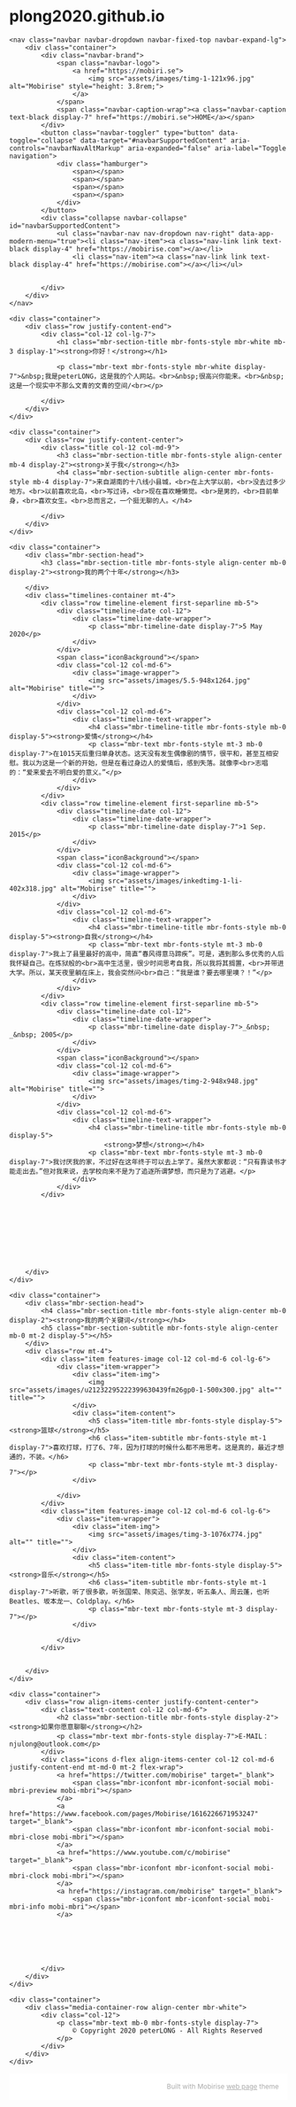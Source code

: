 # plong2020.github.io

<!DOCTYPE html>
<html  >
<head>
  <!-- Site made with Mobirise Website Builder v5.2.0, https://mobirise.com -->
  <meta charset="UTF-8">
  <meta http-equiv="X-UA-Compatible" content="IE=edge">
  <meta name="generator" content="Mobirise v5.2.0, mobirise.com">
  <meta name="viewport" content="width=device-width, initial-scale=1, minimum-scale=1">
  <link rel="shortcut icon" href="assets/images/timg-1-121x96.jpg" type="image/x-icon">
  <meta name="description" content="">
  
  
  <title>Home</title>
  <link rel="stylesheet" href="assets/web/assets/mobirise-icons2/mobirise2.css">
  <link rel="stylesheet" href="assets/tether/tether.min.css">
  <link rel="stylesheet" href="assets/bootstrap/css/bootstrap.min.css">
  <link rel="stylesheet" href="assets/bootstrap/css/bootstrap-grid.min.css">
  <link rel="stylesheet" href="assets/bootstrap/css/bootstrap-reboot.min.css">
  <link rel="stylesheet" href="assets/socicon/css/styles.css">
  <link rel="stylesheet" href="assets/dropdown/css/style.css">
  <link rel="stylesheet" href="assets/theme/css/style.css">
  <link rel="preload" as="style" href="assets/mobirise/css/mbr-additional.css"><link rel="stylesheet" href="assets/mobirise/css/mbr-additional.css" type="text/css">
  
  
  
  
</head>
<body>
  
  <section class="menu cid-s48OLK6784" once="menu" id="menu1-h">
    
    <nav class="navbar navbar-dropdown navbar-fixed-top navbar-expand-lg">
        <div class="container">
            <div class="navbar-brand">
                <span class="navbar-logo">
                    <a href="https://mobiri.se">
                        <img src="assets/images/timg-1-121x96.jpg" alt="Mobirise" style="height: 3.8rem;">
                    </a>
                </span>
                <span class="navbar-caption-wrap"><a class="navbar-caption text-black display-7" href="https://mobiri.se">HOME</a></span>
            </div>
            <button class="navbar-toggler" type="button" data-toggle="collapse" data-target="#navbarSupportedContent" aria-controls="navbarNavAltMarkup" aria-expanded="false" aria-label="Toggle navigation">
                <div class="hamburger">
                    <span></span>
                    <span></span>
                    <span></span>
                    <span></span>
                </div>
            </button>
            <div class="collapse navbar-collapse" id="navbarSupportedContent">
                <ul class="navbar-nav nav-dropdown nav-right" data-app-modern-menu="true"><li class="nav-item"><a class="nav-link link text-black display-4" href="https://mobirise.com"></a></li>
                    <li class="nav-item"><a class="nav-link link text-black display-4" href="https://mobirise.com"></a></li></ul>
                
                
            </div>
        </div>
    </nav>

</section>

<section class="header5 cid-shD5hVo8wJ mbr-fullscreen" id="header5-p">

    

    

    <div class="container">
        <div class="row justify-content-end">
            <div class="col-12 col-lg-7">
                <h1 class="mbr-section-title mbr-fonts-style mbr-white mb-3 display-1"><strong>你好！</strong></h1>
                
                <p class="mbr-text mbr-fonts-style mbr-white display-7">&nbsp;我是peterLONG，这是我的个人网站。<br>&nbsp;很高兴你能来。<br>&nbsp;这是一个现实中不那么文青的文青的空间/<br></p>
                
            </div>
        </div>
    </div>
</section>

<section class="content1 cid-s48udlf8KU" id="content1-8">
    
    <div class="container">
        <div class="row justify-content-center">
            <div class="title col-12 col-md-9">
                <h3 class="mbr-section-title mbr-fonts-style align-center mb-4 display-2"><strong>关于我</strong></h3>
                <h4 class="mbr-section-subtitle align-center mbr-fonts-style mb-4 display-7">来自湖南的十八线小县城，<br>在上大学以前，<br>没去过多少地方。<br>以前喜欢北岛，<br>写过诗，<br>现在喜欢睡懒觉。<br>是男的，<br>目前单身，<br>喜欢女生。<br>总而言之，一个挺无聊的人。</h4>
                
            </div>
        </div>
    </div>
</section>

<section class="timeline3 cid-shD8LLO4RS" id="timeline3-q">
    
    
    <div class="container">
        <div class="mbr-section-head">
            <h3 class="mbr-section-title mbr-fonts-style align-center mb-0 display-2"><strong>我的两个十年</strong></h3>
            
        </div>
        <div class="timelines-container mt-4">
            <div class="row timeline-element first-separline mb-5">
                <div class="timeline-date col-12">
                    <div class="timeline-date-wrapper">
                        <p class="mbr-timeline-date display-7">5 May 2020</p>
                    </div>
                </div>
                <span class="iconBackground"></span>
                <div class="col-12 col-md-6">
                    <div class="image-wrapper">
                        <img src="assets/images/5.5-948x1264.jpg" alt="Mobirise" title="">
                    </div>
                </div>
                <div class="col-12 col-md-6">
                    <div class="timeline-text-wrapper">
                        <h4 class="mbr-timeline-title mbr-fonts-style mb-0 display-5"><strong>爱情</strong></h4>
                        <p class="mbr-text mbr-fonts-style mt-3 mb-0 display-7">在1015天后重归单身状态。这天没有发生偶像剧的情节，很平和，甚至互相安慰。我以为这是一个新的开始，但是在看过身边人的爱情后，感到失落。就像李<br>志唱的：“爱来爱去不明白爱的意义。”</p>
                    </div>
                </div>
            </div>
            <div class="row timeline-element first-separline mb-5">
                <div class="timeline-date col-12">
                    <div class="timeline-date-wrapper">
                        <p class="mbr-timeline-date display-7">1 Sep. 2015</p>
                    </div>
                </div>
                <span class="iconBackground"></span>
                <div class="col-12 col-md-6">
                    <div class="image-wrapper">
                        <img src="assets/images/inkedtimg-1-li-402x318.jpg" alt="Mobirise" title="">
                    </div>
                </div>
                <div class="col-12 col-md-6">
                    <div class="timeline-text-wrapper">
                        <h4 class="mbr-timeline-title mbr-fonts-style mb-0 display-5"><strong>自我</strong></h4>
                        <p class="mbr-text mbr-fonts-style mt-3 mb-0 display-7">我上了县里最好的高中，简直“春风得意马蹄疾”。可是，遇到那么多优秀的人后我怀疑自己。在炼狱般的<br>高中生活里，很少时间思考自我，所以我将其搁置，<br>并带进大学。所以，某天夜里躺在床上，我会突然问<br>自己：“我是谁？要去哪里噢？！”</p>
                    </div>
                </div>
            </div>
            <div class="row timeline-element first-separline mb-5">
                <div class="timeline-date col-12">
                    <div class="timeline-date-wrapper">
                        <p class="mbr-timeline-date display-7">_&nbsp; _&nbsp; 2005</p>
                    </div>
                </div>
                <span class="iconBackground"></span>
                <div class="col-12 col-md-6">
                    <div class="image-wrapper">
                        <img src="assets/images/timg-2-948x948.jpg" alt="Mobirise" title="">
                    </div>
                </div>
                <div class="col-12 col-md-6">
                    <div class="timeline-text-wrapper">
                        <h4 class="mbr-timeline-title mbr-fonts-style mb-0 display-5">
                            <strong>梦想</strong></h4>
                        <p class="mbr-text mbr-fonts-style mt-3 mb-0 display-7">我讨厌我的家，不过好在这年终于可以去上学了。虽然大家都说：“只有靠读书才能走出去。”但对我来说，去学校向来不是为了追逐所谓梦想，而只是为了逃避。</p>
                    </div>
                </div>
            </div>
            
            
            
            
            
            
            
            
            
        </div>
    </div>
</section>

<section class="content1 cid-shDjiyeL90" id="content1-u">
    
    
    <div class="container">
        <div class="mbr-section-head">
            <h4 class="mbr-section-title mbr-fonts-style align-center mb-0 display-2"><strong>我的两个关键词</strong></h4>
            <h5 class="mbr-section-subtitle mbr-fonts-style align-center mb-0 mt-2 display-5"></h5>
        </div>
        <div class="row mt-4">
            <div class="item features-image сol-12 col-md-6 col-lg-6">
                <div class="item-wrapper">
                    <div class="item-img">
                        <img src="assets/images/u21232295222399630439fm26gp0-1-500x300.jpg" alt="" title="">
                    </div>
                    <div class="item-content">
                        <h5 class="item-title mbr-fonts-style display-5"><strong>篮球</strong></h5>
                        <h6 class="item-subtitle mbr-fonts-style mt-1 display-7">喜欢打球，打了6、7年，因为打球的时候什么都不用思考。这是真的，最近才想通的，不装。</h6>
                        <p class="mbr-text mbr-fonts-style mt-3 display-7"></p>
                    </div>
                    
                </div>
            </div>
            <div class="item features-image сol-12 col-md-6 col-lg-6">
                <div class="item-wrapper">
                    <div class="item-img">
                        <img src="assets/images/timg-3-1076x774.jpg" alt="" title="">
                    </div>
                    <div class="item-content">
                        <h5 class="item-title mbr-fonts-style display-5"><strong>音乐</strong></h5>
                        <h6 class="item-subtitle mbr-fonts-style mt-1 display-7">听歌，听了很多歌，听张国荣、陈奕迅、张学友，听五条人、周云蓬，也听Beatles、坂本龙一、Coldplay。</h6>
                        <p class="mbr-text mbr-fonts-style mt-3 display-7"></p>
                    </div>
                    
                </div>
            </div>


        </div>
    </div>
</section>

<section class="contacts4 cid-shDme5Enbw" id="contacts4-v">

    

    

    <div class="container">
        <div class="row align-items-center justify-content-center">
            <div class="text-content col-12 col-md-6">
                <h2 class="mbr-section-title mbr-fonts-style display-2"><strong>如果你愿意聊聊</strong></h2>
                <p class="mbr-text mbr-fonts-style display-7">E-MAIL：njulong@outlook.com</p>
            </div>
            <div class="icons d-flex align-items-center col-12 col-md-6 justify-content-end mt-md-0 mt-2 flex-wrap">
                <a href="https://twitter.com/mobirise" target="_blank">
                    <span class="mbr-iconfont mbr-iconfont-social mobi-mbri-preview mobi-mbri"></span>
                </a>
                <a href="https://www.facebook.com/pages/Mobirise/1616226671953247" target="_blank">
                    <span class="mbr-iconfont mbr-iconfont-social mobi-mbri-close mobi-mbri"></span>
                </a>
                <a href="https://www.youtube.com/c/mobirise" target="_blank">
                    <span class="mbr-iconfont mbr-iconfont-social mobi-mbri-clock mobi-mbri"></span>
                </a>
                <a href="https://instagram.com/mobirise" target="_blank">
                    <span class="mbr-iconfont mbr-iconfont-social mobi-mbri-info mobi-mbri"></span>
                </a>
                
                
                
                
                
                
            </div>
        </div>
    </div>
    
</section>

<section class="footer7 cid-shDic2mNFt" once="footers" id="footer7-r">

    

    

    <div class="container">
        <div class="media-container-row align-center mbr-white">
            <div class="col-12">
                <p class="mbr-text mb-0 mbr-fonts-style display-7">
                    © Copyright 2020 peterLONG - All Rights Reserved
                </p>
            </div>
        </div>
    </div>
</section><section style="background-color: #fff; font-family: -apple-system, BlinkMacSystemFont, 'Segoe UI', 'Roboto', 'Helvetica Neue', Arial, sans-serif; color:#aaa; font-size:12px; padding: 0; align-items: center; display: flex;"><a href="https://mobirise.site/a" style="flex: 1 1; height: 3rem; padding-left: 1rem;"></a><p style="flex: 0 0 auto; margin:0; padding-right:1rem;">Built with Mobirise <a href="https://mobirise.site/u" style="color:#aaa;">web page</a> theme</p></section><script src="assets/web/assets/jquery/jquery.min.js"></script>  <script src="assets/popper/popper.min.js"></script>  <script src="assets/tether/tether.min.js"></script>  <script src="assets/bootstrap/js/bootstrap.min.js"></script>  <script src="assets/smoothscroll/smooth-scroll.js"></script>  <script src="assets/sociallikes/social-likes.js"></script>  <script src="assets/dropdown/js/nav-dropdown.js"></script>  <script src="assets/dropdown/js/navbar-dropdown.js"></script>  <script src="assets/touchswipe/jquery.touch-swipe.min.js"></script>  <script src="assets/theme/js/script.js"></script>  
  
  
</body>
</html>
